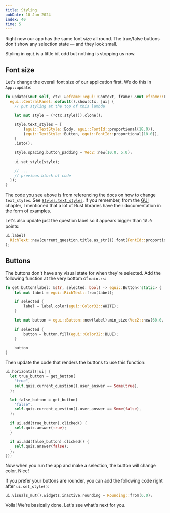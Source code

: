 ```yaml
---
title: Styling
pubDate: 10 Jan 2024
index: 40
time: 5
---
```


Right now our app has the same font size all round. The true/false buttons don't show any selection state — and they look small.

Styling in `egui` is a little bit odd but nothing is stopping us now.

## Font size

Let's change the overall font size of our application first. We do this in `App::update`:

```rust
fn update(&mut self, ctx: &eframe::egui::Context, frame: &mut eframe::Frame) {
  egui::CentralPanel::default().show(ctx, |ui| {
    // put styling at the top of this lambda

    let mut style = (*ctx.style()).clone();

    style.text_styles = [
        (egui::TextStyle::Body, egui::FontId::proportional(18.0)),
        (egui::TextStyle::Button, egui::FontId::proportional(18.0)),
    ]
    .into();

    style.spacing.button_padding = Vec2::new(10.0, 5.0);

    ui.set_style(style);

    // ...
    // previous block of code
  });
}
```

The code you see above is from referencing the docs on how to change `text_styles`. See [`Styles.text_styles`](https://docs.rs/egui/latest/egui/style/struct.Style.html#structfield.text_styles). If you remember, from the [GUI](gui#documentation) chapter, I mentioned that a lot of Rust libraries have their documentation in the form of examples.

Let's also update just the question label so it appears bigger than `18.0` points:

```rust
ui.label(
  RichText::new(current_question.title.as_str()).font(FontId::proportional(32.0)),
);
```


## Buttons

The buttons don't have any visual state for when they're selected. Add the following function at the very bottom of `main.rs`:

```rust
fn get_button(label: &str, selected: bool) -> egui::Button<'static> {
    let mut label = egui::RichText::from(label);

    if selected {
        label = label.color(egui::Color32::WHITE);
    }

    let mut button = egui::Button::new(label).min_size(Vec2::new(60.0, 30.0));

    if selected {
        button = button.fill(egui::Color32::BLUE);
    }

    button
}
```

Then update the code that renders the buttons to use this function:

```rust
ui.horizontal(|ui| {
  let true_button = get_button(
    "true",
    self.quiz.current_question().user_answer == Some(true),
  );

  let false_button = get_button(
    "false",
    self.quiz.current_question().user_answer == Some(false),
  );

  if ui.add(true_button).clicked() {
    self.quiz.answer(true);
  }

  if ui.add(false_button).clicked() {
    self.quiz.answer(false);
  };
});
```

Now when you run the app and make a selection, the button will change color. Nice!

If you prefer your buttons are rounder, you can add the following code right after `ui.set_style()`:

```rust
ui.visuals_mut().widgets.inactive.rounding = Rounding::from(6.0);
```

Voila! We're basically done. Let's see what's next for you.
